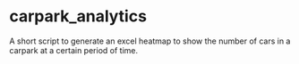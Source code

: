 # carpark_analytics
A short script to generate an excel heatmap to show the number of cars in a carpark at a certain period of time.
